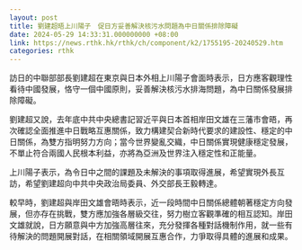 ```yaml
---
layout: post
title: 劉建超晤上川陽子　促日方妥善解決核污水問題為中日關係排除障礙
date: 2024-05-29 14:33:31.000000000 +08:00
link: https://news.rthk.hk/rthk/ch/component/k2/1755195-20240529.htm
categories: rthk
---
```


訪日的中聯部部長劉建超在東京與日本外相上川陽子會面時表示，日方應客觀理性看待中國發展，恪守一個中國原則，妥善解決核污水排海問題，為中日關係發展排除障礙。

劉建超又說，去年底中共中央總書記習近平與日本首相岸田文雄在三藩市會晤，再次確認全面推進中日戰略互惠關係，致力構建契合新時代要求的建設性、穩定的中日關係，為雙方指明努力方向；當今世界變亂交織，中日關係實現健康穩定發展，不單止符合兩國人民根本利益，亦將為亞洲及世界注入穩定性和正能量。

上川陽子表示，為令日中之間的課題及未解決的事項取得進展，希望實現外長互訪，希望劉建超向中共中央政治局委員、外交部長王毅轉達。

較早時，劉建超與岸田文雄會晤時表示，近一段時間中日關係總體朝著穩定方向發展，但亦存在挑戰，雙方應加強各層級交往，努力樹立客觀準確的相互認知。岸田文雄就說，日方願意與中方加強高層往來，充分發揮各種對話機制作用，就一些有待解決的問題開展對話，在相關領域開展互惠合作，力爭取得具體的進展和成果。
